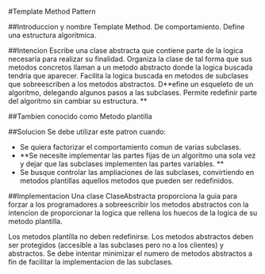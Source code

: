 #Template Method Pattern

##Introduccion y nombre
Template Method. De comportamiento. Define una estructura algoritmica.

##Intencion
Escribe una clase abstracta que contiene parte de la logica necesaria para realizar su finalidad. Organiza la clase de tal forma que sus metodos concretos llaman a un metodo abstracto donde la logica buscada tendria que aparecer. Facilita la logica buscada en metodos de subclases que sobreescriben  a los metodos abstractos. D**efine un esqueleto de un algoritmo, delegando algunos pasos a las subclases. Permite redefinir parte del algoritmo sin cambiar su estructura. **

##Tambien conocido como
Metodo plantilla

##Solucion
Se debe utilizar este patron cuando:

- Se quiera factorizar el comportamiento comun de varias subclases.
- **Se necesite implementar las partes fijas de un algoritmo una sola vez y dejar que las subclases implementen las partes variables. **
- Se busque controlar las ampliaciones de las subclases, convirtiendo en metodos plantillas aquellos metodos que pueden ser redefinidos.

##Implementacion
Una clase ClaseAbstracta proporciona la guia para forzar a los programadores a sobreescribir los metodos abstractos con la intencion de proporcionar la logica que rellena los huecos de la logica de su metodo plantilla.

Los metodos plantilla no deben redefinirse. Los metodos abstractos deben ser protegidos (accesible a las subclases pero no a los clientes) y abstractos. Se debe intentar minimizar el numero de metodos abstractos a fin de facilitar la implementacion de las subclases. 



